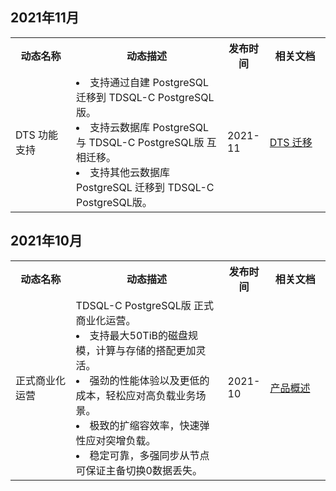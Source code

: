 
## 2021年11月
<table>
<tr><th width=20%>动态名称</th><th width=50%>动态描述</th><th width=10%>发布时间</th><th width=20%>相关文档</th></tr>
<tr>
<td>DTS 功能支持 </td>
<td>
<li>支持通过自建 PostgreSQL 迁移到 TDSQL-C PostgreSQL版。</li>
<li>支持云数据库 PostgreSQL 与 TDSQL-C PostgreSQL版 互相迁移。</li>
<li>支持其他云数据库 PostgreSQL 迁移到 TDSQL-C PostgreSQL版。</li></td>
<td>2021-11</td>
<td><a href="https://cloud.tencent.com/document/product/571/68304" target="_blank">DTS 迁移</a></td></tr>
</table>

## 2021年10月
<table>
<tr><th width=20%>动态名称</th><th width=50%>动态描述</th><th width=10%>发布时间</th><th width=20%>相关文档</th></tr>
<tr>
<td>正式商业化运营 </td>
<td>TDSQL-C PostgreSQL版 正式商业化运营。<br>
<li>支持最大50TiB的磁盘规模，计算与存储的搭配更加灵活。</li>
<li>强劲的性能体验以及更低的成本，轻松应对高负载业务场景。</li>
<li>极致的扩缩容效率，快速弹性应对突增负载。</li>
<li>稳定可靠，多强同步从节点可保证主备切换0数据丢失。</li></td>
<td>2021-10</td>
<td><a href="https://cloud.tencent.com/document/product/1556/68603" target="_blank">产品概述</a></td></tr>
</table>

